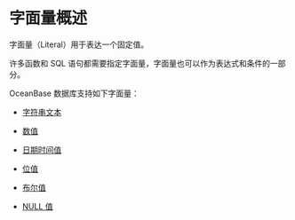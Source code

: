 字面量概述 
==========================

字面量（Literal）用于表达一个固定值。

许多函数和 SQL 语句都需要指定字面量，字面量也可以作为表达式和条件的一部分。

OceanBase 数据库支持如下字面量：

* [字符串文本](/zh-CN/10.sql-reference/1.sql-reference-elements/4.sql-reference-literals/2.string-literals.md)

  

* [数值](/zh-CN/10.sql-reference/1.sql-reference-elements/4.sql-reference-literals/3.numeric-literals.md)

  

* [日期时间值](/zh-CN/10.sql-reference/1.sql-reference-elements/4.sql-reference-literals/4.datetime-literals.md)

  

* [位值](/zh-CN/10.sql-reference/1.sql-reference-elements/4.sql-reference-literals/5.bit-value-literals.md)

  

* [布尔值](/zh-CN/10.sql-reference/1.sql-reference-elements/4.sql-reference-literals/6.boolean-literals.md)

  

* [NULL 值](/zh-CN/10.sql-reference/1.sql-reference-elements/4.sql-reference-literals/7.null-literals.md)

  




